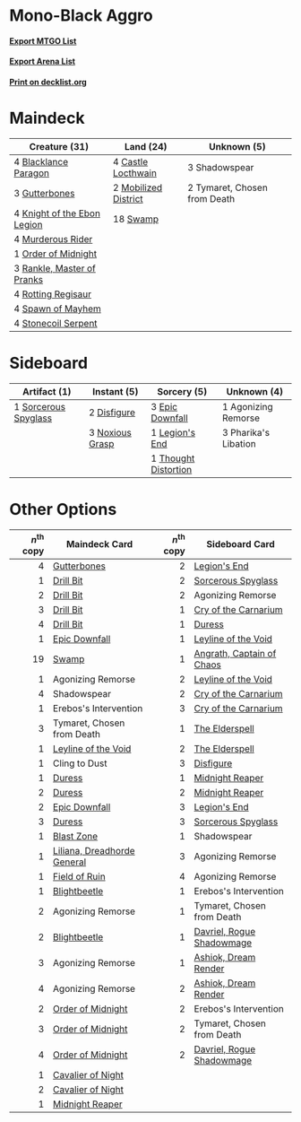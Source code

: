 # Mono-Black Aggro

#### [Export MTGO List](../collection/Mono-Black%20Aggro/Mono-Black%20Aggro.txt)
#### [Export Arena List](../collection/Mono-Black%20Aggro/Mono-Black%20Aggro_arena.txt)
#### [Print on decklist.org](http://decklist.org/?deckmain=4%09Blacklance%20Paragon%0A4%09Castle%20Locthwain%0A3%09Gutterbones%0A4%09Knight%20of%20the%20Ebon%20Legion%0A2%09Mobilized%20District%0A4%09Murderous%20Rider%0A1%09Order%20of%20Midnight%0A3%09Rankle,%20Master%20of%20Pranks%0A4%09Rotting%20Regisaur%0A3%09Shadowspear%0A4%09Spawn%20of%20Mayhem%0A4%09Stonecoil%20Serpent%0A18%09Swamp%0A2%09Tymaret,%20Chosen%20from%20Death&deckside=1%09Agonizing%20Remorse%0A2%09Disfigure%0A3%09Epic%20Downfall%0A1%09Legion's%20End%0A3%09Noxious%20Grasp%0A3%09Pharika's%20Libation%0A1%09Sorcerous%20Spyglass%0A1%09Thought%20Distortion)
# Maindeck

|                                            Creature (31)                                             |                                           Land (24)                                           |        Unknown (5)         |
|------------------------------------------------------------------------------------------------------|-----------------------------------------------------------------------------------------------|----------------------------|
|4 [Blacklance Paragon](http://gatherer.wizards.com/Pages/Card/Details.aspx?multiverseid=473041)       |4 [Castle Locthwain](http://gatherer.wizards.com/Pages/Card/Details.aspx?multiverseid=473203)  |3 Shadowspear               |
|3 [Gutterbones](http://gatherer.wizards.com/Pages/Card/Details.aspx?multiverseid=457220)              |2 [Mobilized District](http://gatherer.wizards.com/Pages/Card/Details.aspx?multiverseid=461176)|2 Tymaret, Chosen from Death|
|4 [Knight of the Ebon Legion](http://gatherer.wizards.com/Pages/Card/Details.aspx?multiverseid=466859)|18 [Swamp](http://gatherer.wizards.com/Pages/Card/Details.aspx?multiverseid=439858)            |                            |
|4 [Murderous Rider](http://gatherer.wizards.com/Pages/Card/Details.aspx?multiverseid=473059)          |                                                                                               |                            |
|1 [Order of Midnight](http://gatherer.wizards.com/Pages/Card/Details.aspx?multiverseid=473061)        |                                                                                               |                            |
|3 [Rankle, Master of Pranks](http://gatherer.wizards.com/Pages/Card/Details.aspx?multiverseid=473063) |                                                                                               |                            |
|4 [Rotting Regisaur](http://gatherer.wizards.com/Pages/Card/Details.aspx?multiverseid=466865)         |                                                                                               |                            |
|4 [Spawn of Mayhem](http://gatherer.wizards.com/Pages/Card/Details.aspx?multiverseid=457229)          |                                                                                               |                            |
|4 [Stonecoil Serpent](http://gatherer.wizards.com/Pages/Card/Details.aspx?multiverseid=473197)        |                                                                                               |                            |


# Sideboard

|                                         Artifact (1)                                          |                                       Instant (5)                                        |                                          Sorcery (5)                                          |    Unknown (4)     |
|-----------------------------------------------------------------------------------------------|------------------------------------------------------------------------------------------|-----------------------------------------------------------------------------------------------|--------------------|
|1 [Sorcerous Spyglass](http://gatherer.wizards.com/Pages/Card/Details.aspx?multiverseid=435407)|2 [Disfigure](http://gatherer.wizards.com/Pages/Card/Details.aspx?multiverseid=442076)    |3 [Epic Downfall](http://gatherer.wizards.com/Pages/Card/Details.aspx?multiverseid=473047)     |1 Agonizing Remorse |
|                                                                                               |3 [Noxious Grasp](http://gatherer.wizards.com/Pages/Card/Details.aspx?multiverseid=466864)|1 [Legion's End](http://gatherer.wizards.com/Pages/Card/Details.aspx?multiverseid=466860)      |3 Pharika's Libation|
|                                                                                               |                                                                                          |1 [Thought Distortion](http://gatherer.wizards.com/Pages/Card/Details.aspx?multiverseid=466871)|                    |


# Other Options

|*n*<sup>th</sup> copy|                                            Maindeck Card                                             |*n*<sup>th</sup> copy|                                           Sideboard Card                                           |
|--------------------:|------------------------------------------------------------------------------------------------------|--------------------:|----------------------------------------------------------------------------------------------------|
|                    4|[Gutterbones](http://gatherer.wizards.com/Pages/Card/Details.aspx?multiverseid=457220)                |                    2|[Legion's End](http://gatherer.wizards.com/Pages/Card/Details.aspx?multiverseid=466860)             |
|                    1|[Drill Bit](http://gatherer.wizards.com/Pages/Card/Details.aspx?multiverseid=457217)                  |                    2|[Sorcerous Spyglass](http://gatherer.wizards.com/Pages/Card/Details.aspx?multiverseid=435407)       |
|                    2|[Drill Bit](http://gatherer.wizards.com/Pages/Card/Details.aspx?multiverseid=457217)                  |                    2|Agonizing Remorse                                                                                   |
|                    3|[Drill Bit](http://gatherer.wizards.com/Pages/Card/Details.aspx?multiverseid=457217)                  |                    1|[Cry of the Carnarium](http://gatherer.wizards.com/Pages/Card/Details.aspx?multiverseid=457214)     |
|                    4|[Drill Bit](http://gatherer.wizards.com/Pages/Card/Details.aspx?multiverseid=457217)                  |                    1|[Duress](http://gatherer.wizards.com/Pages/Card/Details.aspx?multiverseid=14557)                    |
|                    1|[Epic Downfall](http://gatherer.wizards.com/Pages/Card/Details.aspx?multiverseid=473047)              |                    1|[Leyline of the Void](http://gatherer.wizards.com/Pages/Card/Details.aspx?multiverseid=107682)      |
|                   19|[Swamp](http://gatherer.wizards.com/Pages/Card/Details.aspx?multiverseid=439858)                      |                    1|[Angrath, Captain of Chaos](http://gatherer.wizards.com/Pages/Card/Details.aspx?multiverseid=461154)|
|                    1|Agonizing Remorse                                                                                     |                    2|[Leyline of the Void](http://gatherer.wizards.com/Pages/Card/Details.aspx?multiverseid=107682)      |
|                    4|Shadowspear                                                                                           |                    2|[Cry of the Carnarium](http://gatherer.wizards.com/Pages/Card/Details.aspx?multiverseid=457214)     |
|                    1|Erebos's Intervention                                                                                 |                    3|[Cry of the Carnarium](http://gatherer.wizards.com/Pages/Card/Details.aspx?multiverseid=457214)     |
|                    3|Tymaret, Chosen from Death                                                                            |                    1|[The Elderspell](http://gatherer.wizards.com/Pages/Card/Details.aspx?multiverseid=461016)           |
|                    1|[Leyline of the Void](http://gatherer.wizards.com/Pages/Card/Details.aspx?multiverseid=107682)        |                    2|[The Elderspell](http://gatherer.wizards.com/Pages/Card/Details.aspx?multiverseid=461016)           |
|                    1|Cling to Dust                                                                                         |                    3|[Disfigure](http://gatherer.wizards.com/Pages/Card/Details.aspx?multiverseid=442076)                |
|                    1|[Duress](http://gatherer.wizards.com/Pages/Card/Details.aspx?multiverseid=14557)                      |                    1|[Midnight Reaper](http://gatherer.wizards.com/Pages/Card/Details.aspx?multiverseid=452827)          |
|                    2|[Duress](http://gatherer.wizards.com/Pages/Card/Details.aspx?multiverseid=14557)                      |                    2|[Midnight Reaper](http://gatherer.wizards.com/Pages/Card/Details.aspx?multiverseid=452827)          |
|                    2|[Epic Downfall](http://gatherer.wizards.com/Pages/Card/Details.aspx?multiverseid=473047)              |                    3|[Legion's End](http://gatherer.wizards.com/Pages/Card/Details.aspx?multiverseid=466860)             |
|                    3|[Duress](http://gatherer.wizards.com/Pages/Card/Details.aspx?multiverseid=14557)                      |                    3|[Sorcerous Spyglass](http://gatherer.wizards.com/Pages/Card/Details.aspx?multiverseid=435407)       |
|                    1|[Blast Zone](http://gatherer.wizards.com/Pages/Card/Details.aspx?multiverseid=461171)                 |                    1|Shadowspear                                                                                         |
|                    1|[Liliana, Dreadhorde General](http://gatherer.wizards.com/Pages/Card/Details.aspx?multiverseid=461024)|                    3|Agonizing Remorse                                                                                   |
|                    1|[Field of Ruin](http://gatherer.wizards.com/Pages/Card/Details.aspx?multiverseid=435415)              |                    4|Agonizing Remorse                                                                                   |
|                    1|[Blightbeetle](http://gatherer.wizards.com/Pages/Card/Details.aspx?multiverseid=466841)               |                    1|Erebos's Intervention                                                                               |
|                    2|Agonizing Remorse                                                                                     |                    1|Tymaret, Chosen from Death                                                                          |
|                    2|[Blightbeetle](http://gatherer.wizards.com/Pages/Card/Details.aspx?multiverseid=466841)               |                    1|[Davriel, Rogue Shadowmage](http://gatherer.wizards.com/Pages/Card/Details.aspx?multiverseid=461010)|
|                    3|Agonizing Remorse                                                                                     |                    1|[Ashiok, Dream Render](http://gatherer.wizards.com/Pages/Card/Details.aspx?multiverseid=461155)     |
|                    4|Agonizing Remorse                                                                                     |                    2|[Ashiok, Dream Render](http://gatherer.wizards.com/Pages/Card/Details.aspx?multiverseid=461155)     |
|                    2|[Order of Midnight](http://gatherer.wizards.com/Pages/Card/Details.aspx?multiverseid=473061)          |                    2|Erebos's Intervention                                                                               |
|                    3|[Order of Midnight](http://gatherer.wizards.com/Pages/Card/Details.aspx?multiverseid=473061)          |                    2|Tymaret, Chosen from Death                                                                          |
|                    4|[Order of Midnight](http://gatherer.wizards.com/Pages/Card/Details.aspx?multiverseid=473061)          |                    2|[Davriel, Rogue Shadowmage](http://gatherer.wizards.com/Pages/Card/Details.aspx?multiverseid=461010)|
|                    1|[Cavalier of Night](http://gatherer.wizards.com/Pages/Card/Details.aspx?multiverseid=466848)          |                     |                                                                                                    |
|                    2|[Cavalier of Night](http://gatherer.wizards.com/Pages/Card/Details.aspx?multiverseid=466848)          |                     |                                                                                                    |
|                    1|[Midnight Reaper](http://gatherer.wizards.com/Pages/Card/Details.aspx?multiverseid=452827)            |                     |                                                                                                    |

